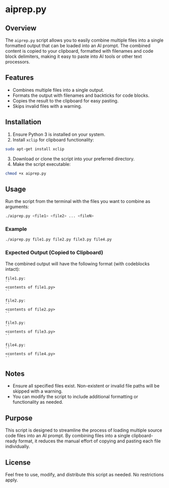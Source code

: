 # aiprep.py

## Overview

The `aiprep.py` script allows you to easily combine multiple files into a single formatted output that can be loaded into an AI prompt. The combined content is copied to your clipboard, formatted with filenames and code block delimiters, making it easy to paste into AI tools or other text processors.

## Features

- Combines multiple files into a single output.
- Formats the output with filenames and backticks for code blocks.
- Copies the result to the clipboard for easy pasting.
- Skips invalid files with a warning.

## Installation

1. Ensure Python 3 is installed on your system.
2. Install `xclip` for clipboard functionality:

```bash
sudo apt-get install xclip
```

3. Download or clone the script into your preferred directory.
4. Make the script executable:

```bash
chmod +x aiprep.py
```

## Usage

Run the script from the terminal with the files you want to combine as arguments:

```bash
./aiprep.py <file1> <file2> ... <fileN>
```

### Example

```bash
./aiprep.py file1.py file2.py file3.py file4.py
```

### Expected Output (Copied to Clipboard)

The combined output will have the following format (with codeblocks intact):

```text
file1.py:
``
<contents of file1.py>
``

file2.py:
``
<contents of file2.py>
``

file3.py:
``
<contents of file3.py>
``

file4.py:
``
<contents of file4.py>
``
```

## Notes

- Ensure all specified files exist. Non-existent or invalid file paths will be skipped with a warning.
- You can modify the script to include additional formatting or functionality as needed.

## Purpose

This script is designed to streamline the process of loading multiple source code files into an AI prompt. By combining files into a single clipboard-ready format, it reduces the manual effort of copying and pasting each file individually.

## License

Feel free to use, modify, and distribute this script as needed. No restrictions apply.
